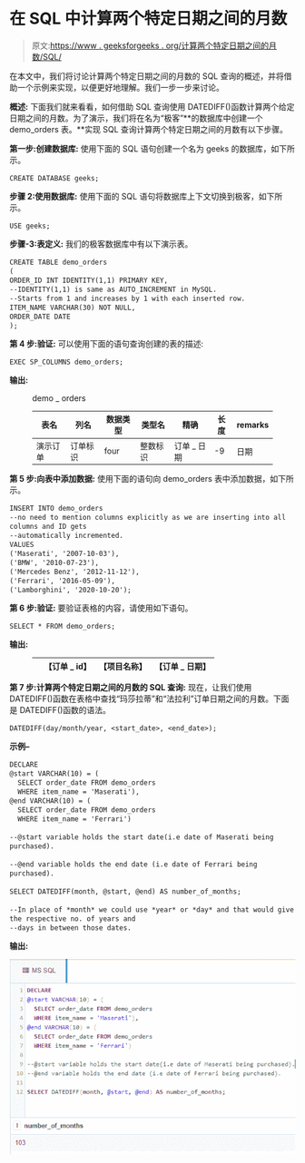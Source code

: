 # 在 SQL 中计算两个特定日期之间的月数

> 原文:[https://www . geeksforgeeks . org/计算两个特定日期之间的月数/SQL/](https://www.geeksforgeeks.org/calculate-the-number-of-months-between-two-specific-dates-in-sql/)

在本文中，我们将讨论计算两个特定日期之间的月数的 SQL 查询的概述，并将借助一个示例来实现，以便更好地理解。我们一步一步来讨论。

**概述:**
下面我们就来看看，如何借助 SQL 查询使用 DATEDIFF()函数计算两个给定日期之间的月数。为了演示，我们将在名为“极客”**的数据库中创建一个 demo_orders 表。**实现 SQL 查询计算两个特定日期之间的月数有以下步骤。

**第一步:创建数据库:**
使用下面的 SQL 语句创建一个名为 geeks 的数据库，如下所示。

```
CREATE DATABASE geeks;
```

**步骤 2:使用数据库:**
使用下面的 SQL 语句将数据库上下文切换到极客，如下所示。

```
USE geeks;
```

**步骤-3:表定义:**
我们的极客数据库中有以下演示表。

```
CREATE TABLE demo_orders 
(
ORDER_ID INT IDENTITY(1,1) PRIMARY KEY, 
--IDENTITY(1,1) is same as AUTO_INCREMENT in MySQL.
--Starts from 1 and increases by 1 with each inserted row.
ITEM_NAME VARCHAR(30) NOT NULL,
ORDER_DATE DATE
);
```

**第 4 步:验证:**
可以使用下面的语句查询创建的表的描述:

```
EXEC SP_COLUMNS demo_orders;
```

**输出:**

<figure class="table">demo _ orders

| 表名 | 列名 | 数据类型 | 类型名 | 精确 | 长度 | remarks |
| --- | --- | --- | --- | --- | --- | --- |
| 演示订单 | 订单标识 | four | 整数标识 | 订单 _ 日期 | -9 | 日期 | Ten | Twenty | 空 |

</figure>

**第 5 步:向表中添加数据:**
使用下面的语句向 demo_orders 表中添加数据，如下所示。

```
INSERT INTO demo_orders 
--no need to mention columns explicitly as we are inserting into all columns and ID gets
--automatically incremented.
VALUES
('Maserati', '2007-10-03'),
('BMW', '2010-07-23'),
('Mercedes Benz', '2012-11-12'),
('Ferrari', '2016-05-09'),
('Lamborghini', '2020-10-20');
```

**第 6 步:验证:**
要验证表格的内容，请使用如下语句。

```
SELECT * FROM demo_orders;
```

**输出:**

<figure class="table">

|  | 【订单 _ id】 | 【项目名称】 | 【订单 _ 日期】 |
| --- | --- | --- | --- |

</figure>

**第 7 步:计算两个特定日期之间的月数的 SQL 查询:**
现在，让我们使用 DATEDIFF()函数在表格中查找“玛莎拉蒂”和“法拉利”订单日期之间的月数。下面是 DATEDIFF()函数的语法。

```
DATEDIFF(day/month/year, <start_date>, <end_date>);
```

**示例–**

```
DECLARE 
@start VARCHAR(10) = (
  SELECT order_date FROM demo_orders
  WHERE item_name = 'Maserati'),
@end VARCHAR(10) = (
  SELECT order_date FROM demo_orders
  WHERE item_name = 'Ferrari')

--@start variable holds the start date(i.e date of Maserati being purchased).

--@end variable holds the end date (i.e date of Ferrari being purchased).

SELECT DATEDIFF(month, @start, @end) AS number_of_months;

--In place of *month* we could use *year* or *day* and that would give the respective no. of years and 
--days in between those dates.
```

**输出:**

![](img/f2715a078a21717e6d48edcceea04b87.png)